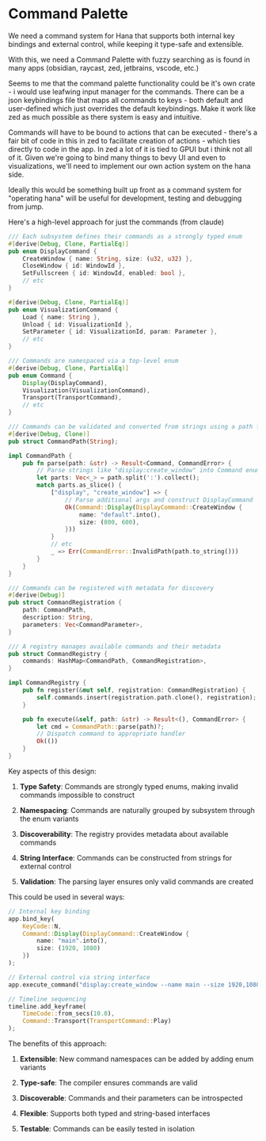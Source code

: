 # Command Palette

We need a command system  for Hana that supports both internal key bindings and external control, while keeping it type-safe and extensible.

With this, we need a Command Palette with fuzzy searching as is found in many apps (obsidian, raycast, zed, jetbrains, vscode, etc.)

Seems to me that the command palette functionality could be it's own crate - i would use leafwing input manager for the commands. There can be a json keybindings file that maps all commands to keys - both default and user-defined which just overrides the default keybindings. Make it work like zed as much possible as there system is easy and intuitive.

Commands will have to be bound to actions that can be executed - there's a fair bit of code in this in zed to facilitate creation of actions - which ties directly to code in the app.  In zed a lot of it is tied to GPUI but i think not all of it. Given we're going to bind many things to bevy UI and even to visualizations, we'll need to implement our own action system on the hana side.

Ideally this would be something built up front as a command system for "operating hana" will be useful for development, testing and debugging from jump.

Here's a high-level approach for just the commands (from claude)

```rust
/// Each subsystem defines their commands as a strongly typed enum
#[derive(Debug, Clone, PartialEq)]
pub enum DisplayCommand {
    CreateWindow { name: String, size: (u32, u32) },
    CloseWindow { id: WindowId },
    SetFullscreen { id: WindowId, enabled: bool },
    // etc
}

#[derive(Debug, Clone, PartialEq)]
pub enum VisualizationCommand {
    Load { name: String },
    Unload { id: VisualizationId },
    SetParameter { id: VisualizationId, param: Parameter },
    // etc
}

/// Commands are namespaced via a top-level enum
#[derive(Debug, Clone, PartialEq)]
pub enum Command {
    Display(DisplayCommand),
    Visualization(VisualizationCommand),
    Transport(TransportCommand),
    // etc
}

/// Commands can be validated and converted from strings using a path format
#[derive(Debug, Clone)]
pub struct CommandPath(String);

impl CommandPath {
    pub fn parse(path: &str) -> Result<Command, CommandError> {
        // Parse strings like "display:create_window" into Command enum
        let parts: Vec<_> = path.split(':').collect();
        match parts.as_slice() {
            ["display", "create_window"] => {
                // Parse additional args and construct DisplayCommand
                Ok(Command::Display(DisplayCommand::CreateWindow {
                    name: "default".into(),
                    size: (800, 600),
                }))
            }
            // etc
            _ => Err(CommandError::InvalidPath(path.to_string()))
        }
    }
}

/// Commands can be registered with metadata for discovery
#[derive(Debug)]
pub struct CommandRegistration {
    path: CommandPath,
    description: String,
    parameters: Vec<CommandParameter>,
}

/// A registry manages available commands and their metadata
pub struct CommandRegistry {
    commands: HashMap<CommandPath, CommandRegistration>,
}

impl CommandRegistry {
    pub fn register(&mut self, registration: CommandRegistration) {
        self.commands.insert(registration.path.clone(), registration);
    }

    pub fn execute(&self, path: &str) -> Result<(), CommandError> {
        let cmd = CommandPath::parse(path)?;
        // Dispatch command to appropriate handler
        Ok(())
    }
}
```

Key aspects of this design:

1. **Type Safety**: Commands are strongly typed enums, making invalid commands impossible to construct

2. **Namespacing**: Commands are naturally grouped by subsystem through the enum variants

3. **Discoverability**: The registry provides metadata about available commands

4. **String Interface**: Commands can be constructed from strings for external control

5. **Validation**: The parsing layer ensures only valid commands are created

This could be used in several ways:

```rust
// Internal key binding
app.bind_key(
    KeyCode::N,
    Command::Display(DisplayCommand::CreateWindow {
        name: "main".into(),
        size: (1920, 1080)
    })
);

// External control via string interface
app.execute_command("display:create_window --name main --size 1920,1080")?;

// Timeline sequencing
timeline.add_keyframe(
    TimeCode::from_secs(10.0),
    Command::Transport(TransportCommand::Play)
);
```

The benefits of this approach:

1. **Extensible**: New command namespaces can be added by adding enum variants

2. **Type-safe**: The compiler ensures commands are valid

3. **Discoverable**: Commands and their parameters can be introspected

4. **Flexible**: Supports both typed and string-based interfaces

5. **Testable**: Commands can be easily tested in isolation
